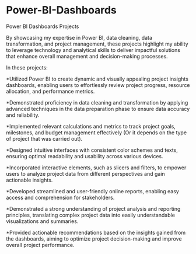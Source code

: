 # Power-BI-Dashboards
Power BI Dashboards Projects

By showcasing my expertise in Power BI, data cleaning, data transformation, and project management, these projects highlight my ability to leverage technology and analytical skills to deliver impactful solutions that enhance overall management and decision-making processes.

In these projects:

*Utilized Power BI to create dynamic and visually appealing project insights dashboards, enabling users to effortlessly review project progress, resource allocation, and performance metrics.

*Demonstrated proficiency in data cleaning and transformation by applying advanced techniques in the data preparation phase to ensure data accuracy and reliability.

*Implemented relevant calculations and metrics to track project goals, milestones, and budget management effectively (Or it depends on the type of project that was carried out). 

*Designed intuitive interfaces with consistent color schemes and texts, ensuring optimal readability and usability across various devices.

*Incorporated interactive elements, such as slicers and filters, to empower users to analyze project data from different perspectives and gain actionable insights.

*Developed streamlined and user-friendly online reports, enabling easy access and comprehension for stakeholders.

*Demonstrated a strong understanding of project analysis and reporting principles, translating complex project data into easily understandable visualizations and summaries.

*Provided actionable recommendations based on the insights gained from the dashboards, aiming to optimize project decision-making and improve overall project performance.
